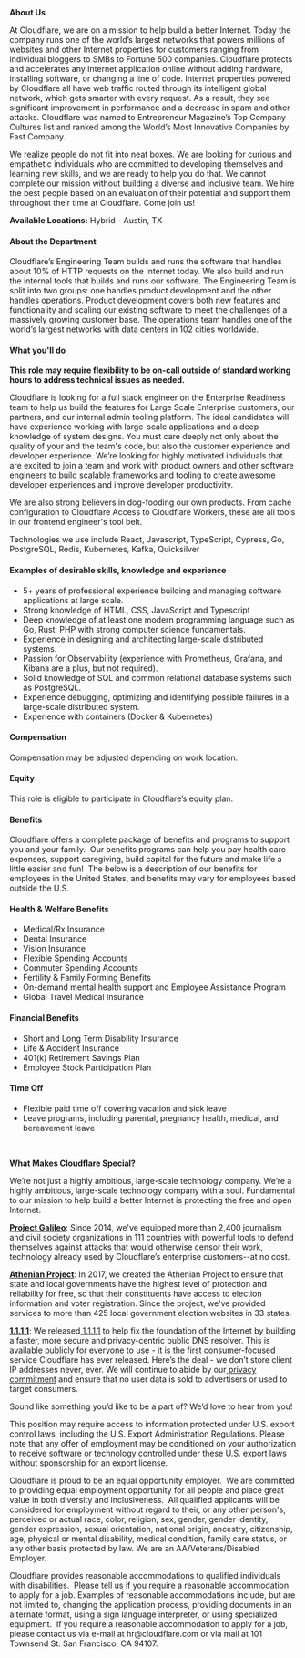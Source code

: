 <div class="content-intro">
	<div><strong>About Us</strong></div>
	<div>
		<p>At Cloudflare, we are on a mission to help build a better Internet. Today the company runs one of the world’s largest networks that powers millions of websites and other Internet properties for customers ranging from individual bloggers to SMBs to Fortune 500 companies. Cloudflare protects and accelerates any Internet application online without adding hardware, installing software, or changing a line of code. Internet properties powered by Cloudflare all have web traffic routed through its intelligent global network, which gets smarter with every request. As a result, they see significant improvement in performance and a decrease in spam and other attacks. Cloudflare was named to Entrepreneur Magazine’s Top Company Cultures list and ranked among the World’s Most Innovative Companies by Fast Company.&nbsp;</p>
		<p><span style="font-weight: 400;">We realize people do not fit into neat boxes. We are looking for curious and empathetic individuals who are committed to developing themselves and learning new skills, and we are ready to help you do that. We cannot complete our mission without building a diverse and inclusive team. We hire the best people based on an evaluation of their potential and support them throughout their time at Cloudflare. Come join us!&nbsp;</span></p>
	</div>
</div>
<p><strong>Available Locations:</strong> Hybrid - Austin, TX</p>
<h4><strong>About the Department</strong></h4>
<p>Cloudflare’s Engineering Team builds and runs the software that handles about 10% of HTTP requests on the Internet today. We also build and run the internal tools that builds and runs our software. The Engineering Team is split into two groups: one handles product development and the other handles operations. Product development covers both new features and functionality and scaling our existing software to meet the challenges of a massively growing customer base. The operations team handles one of the world’s largest networks with data centers in 102 cities worldwide.</p>
<h4><strong>What you'll do</strong></h4>
<p><strong>This role may require flexibility to be on-call outside of standard working hours to address technical issues as needed.</strong></p>
<p>Cloudflare is looking for a full stack engineer on the Enterprise Readiness team to help us build the features for Large Scale Enterprise customers, our partners, and our internal admin tooling platform. The ideal candidates will have experience working with large-scale applications and a deep knowledge of system designs. You must care deeply not only about the quality of your and the team's code, but also the customer experience and developer experience. We’re looking for highly motivated individuals that are excited to join a team and work with product owners and other software engineers to build scalable frameworks and tooling to create awesome developer experiences and improve developer productivity.</p>
<p>We are also strong believers in dog-fooding our own products. From cache configuration to Cloudflare Access to Cloudflare Workers, these are all tools in our frontend engineer's tool belt.&nbsp;</p>
<p>Technologies we use include React, Javascript, TypeScript, Cypress, Go, PostgreSQL, Redis, Kubernetes, Kafka, Quicksilver</p>
<h4><strong>Examples of desirable skills, knowledge and experience</strong></h4>
<ul>
	<li>5+ years of professional experience building and managing software applications at large scale.</li>
	<li>Strong knowledge of HTML, CSS, JavaScript and Typescript</li>
	<li>Deep knowledge of at least one modern programming language such as Go, Rust, PHP with strong computer science fundamentals.</li>
	<li>Experience in designing and architecting large-scale distributed systems.</li>
	<li>Passion for Observability (experience with Prometheus, Grafana, and Kibana are a plus, but not required).</li>
	<li>Solid knowledge of SQL and common relational database systems such as PostgreSQL.</li>
	<li>Experience debugging, optimizing and identifying possible failures in a large-scale distributed system.</li>
	<li>Experience with containers (Docker &amp; Kubernetes)&nbsp;</li>
</ul>
<h4><strong>Compensation</strong></h4>
<p>Compensation may be adjusted depending on work location.</p>
<h4><strong>Equity</strong></h4>
<p>This role is eligible to participate in Cloudflare’s equity plan.</p>
<h4><strong>Benefits</strong></h4>
<p>Cloudflare offers a complete package of benefits and programs to support you and your family.&nbsp; Our benefits programs can help you pay health care expenses, support caregiving, build capital for the future and make life a little easier and fun!&nbsp; The below is a description of our benefits for employees in the United States, and benefits may vary for employees based outside the U.S.</p>
<h4><strong>Health &amp; Welfare Benefits</strong></h4>
<ul>
	<li>Medical/Rx Insurance</li>
	<li>Dental Insurance</li>
	<li>Vision Insurance</li>
	<li>Flexible Spending Accounts</li>
	<li>Commuter Spending Accounts</li>
	<li>Fertility &amp; Family Forming Benefits</li>
	<li>On-demand mental health support and Employee Assistance Program</li>
	<li>Global Travel Medical Insurance</li>
</ul>
<h4><strong>Financial Benefits</strong></h4>
<ul>
	<li>Short and Long Term Disability Insurance</li>
	<li>Life &amp; Accident Insurance</li>
	<li>401(k) Retirement Savings Plan</li>
	<li>Employee Stock Participation Plan</li>
</ul>
<h4><strong>Time Off</strong></h4>
<ul>
	<li>Flexible paid time off covering vacation and sick leave</li>
	<li>Leave programs, including parental, pregnancy health, medical, and bereavement leave</li>
</ul>
<p>&nbsp;</p>
<div class="content-conclusion">
	<p><strong>What Makes Cloudflare Special?</strong></p>
	<p><span style="font-weight: 400;">We’re not just a highly ambitious, large-scale technology company. We’re a highly ambitious, large-scale technology company with a soul. Fundamental to our mission to help build a better Internet is protecting the free and open Internet.</span></p>
	<p><a href="https://blog.cloudflare.com/protecting-free-expression-online/"><strong>Project Galileo</strong></a><span style="font-weight: 400;">: Since 2014, we've equipped more than 2,400 journalism and civil society organizations in 111 countries with powerful tools to defend themselves against attacks that would otherwise censor their work, technology already used by Cloudflare’s enterprise customers--at no cost.</span></p>
	<p><strong><a href="https://www.cloudflare.com/athenian/">Athenian Project</a></strong><span style="font-weight: 400;">: In 2017, we created the Athenian Project to ensure that state and local governments have the highest level of protection and reliability for free, so that their constituents have access to election information and voter registration. Since the project, we've provided services to more than 425 local government election websites in 33 states.</span></p>
	<p><a href="https://1.1.1.1/"><strong>1.1.1.1</strong></a><span style="font-weight: 400;">: We released</span><a href="https://1.1.1.1/"> <span style="font-weight: 400;">1.1.1.1</span></a><span style="font-weight: 400;"> to help fix the foundation of the Internet by building a faster, more secure and privacy-centric public DNS resolver. This is available publicly for everyone to use - it is the first consumer-focused service Cloudflare has ever released. Here’s the deal - we don’t store client IP addresses never, ever. We will continue to abide by our</span><a href="https://developers.cloudflare.com/1.1.1.1/privacy/public-dns-resolver"> privacy commitment</a><span style="font-weight: 400;"> and ensure that no user data is sold to advertisers or used to target consumers.</span></p>
	<p><span style="font-weight: 400;">Sound like something you’d like to be a part of? We’d love to hear from you!</span></p>
	<p><span style="font-weight: 400;">This position may require access to information protected under U.S. export control laws, including the U.S. Export Administration Regulations. Please note that any offer of employment may be conditioned on your authorization to receive software or technology controlled under these U.S. export laws without sponsorship for an export license.</span></p>
	<p><span style="font-weight: 400;">Cloudflare is proud to be an equal opportunity employer. &nbsp;We are committed to providing equal employment opportunity for all people and place great value in both diversity and inclusiveness. &nbsp;All qualified applicants will be considered for employment without regard to their, or any other person's, perceived or actual</span> <span style="font-weight: 400;">race, color, religion, sex, gender, gender identity, gender expression, sexual orientation, national origin, ancestry, citizenship, age, physical or mental disability, medical condition, family care status, or any other basis protected by law. </span><span style="font-weight: 400;">We are an AA/Veterans/Disabled Employer.</span></p>
	<p><span style="font-weight: 400;">Cloudflare provides reasonable accommodations to qualified individuals with disabilities. &nbsp;Please tell us if you require a reasonable accommodation to apply for a job. Examples of reasonable accommodations include, but are not limited to, changing the application process, providing documents in an alternate format, using a sign language interpreter, or using specialized equipment. &nbsp;If you require a reasonable accommodation to apply for a job, please contact us via e-mail at </span><span style="font-weight: 400;">hr@cloudflare.com</span><span style="font-weight: 400;"> or via mail at 101 Townsend St. San Francisco, CA 94107.</span></p>
</div>